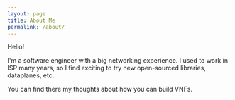 ```yaml
---
layout: page
title: About Me
permalink: /about/
---
```

Hello!

I'm a software engineer with a big networking experience. I used to work in ISP many years, so I find exciting to try new open-sourced libraries, dataplanes, etc.

You can find there my thoughts about how you can build VNFs.